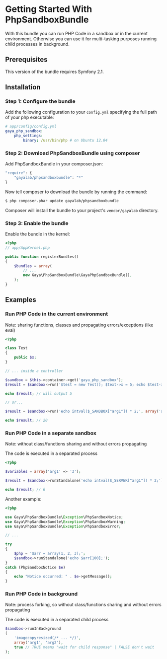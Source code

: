 Getting Started With PhpSandboxBundle
=====================================

With this bundle you can run PHP Code in a sandbox or in the current environment.
Otherwise you can use it for multi-tasking purposes running child processes in background.

## Prerequisites

This version of the bundle requires Symfony 2.1.


## Installation


### Step 1: Configure the bundle

Add the following configuration to your `config.yml` specifying the full path of your php executable:

```yaml
# app/config/config.yml
gaya_php_sandbox:
    php_settings:
        binary: /usr/bin/php # on Ubuntu 12.04
```

### Step 2: Download PhpSandboxBundle using composer

Add PhpSandboxBundle in your composer.json:

```js
"require": {
	"gayalab/phpsandboxbundle": "*"
}
```

Now tell composer to download the bundle by running the command:

```bash
$ php composer.phar update gayalab/phpsandboxbundle
```

Composer will install the bundle to your project's `vendor/gayalab` directory.

### Step 3: Enable the bundle

Enable the bundle in the kernel:

```php
<?php
// app/AppKernel.php

public function registerBundles()
{
	$bundles = array(
		// ...
		new Gaya\PhpSandboxBundle\GayaPhpSandboxBundle(),
	);
}
```

## Examples

### Run PHP Code in the current environment

Note: sharing functions, classes and propagating errors/exceptions (like eval)

```php
<?php

class Test
{
	public $x;
}

// ... inside a controller

$sandbox = $this->container->get('gaya_php_sandbox');
$result = $sandbox->run('$test = new Test(); $text->x = 5; echo $test->x;');

echo $result; // will output 5

// or...

$result = $sandbox->run('echo intval($_SANDBOX["arg1"]) * 2;', array('arg1' => '10'));

echo $result; // 20
```

### Run PHP Code in a separate sandbox

Note: without class/functions sharing and without errors propagating

The code is executed in a separated process

```php
<?php

$variables = array('arg1' => '3');

$result = $sandbox->runStandalone('echo intval($_SERVER["arg1"]) * 2;');

echo $result; // 6
```

Another example:

```php
<?php

use Gaya\PhpSandboxBundle\Exception\PhpSandboxNotice;
use Gaya\PhpSandboxBundle\Exception\PhpSandboxWarning;
use Gaya\PhpSandboxBundle\Exception\PhpSandboxError;

// ...

try
{
	$php = '$arr = array(1, 2, 3);';
	$sandbox->runStandalone('echo $arr[100];');
}
catch (PhpSandboxNotice $e)
{
	echo "Notice occurred: " . $e->getMessage();
}
```

### Run PHP Code in background

Note: process forking, so without class/functions sharing and without errors propagating

The code is executed in a separated child process

```php
$sandbox->runInBackground
(
	'imagecopyresized(/* ... */)',
	array('arg1', 'arg2'),
	true // TRUE means "wait for child response" | FALSE don't wait
);
```